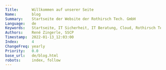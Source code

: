 ```yaml
---
Title:      Willkommen auf unserer Seite
Name:       blog
Summary:    Startseite der Website der Rothirsch Tech. GmbH
Language:   de
Keywords:   Startseite, IT Sicherheit, IT Beratung, Cloud, Rothirsch Tech. GmbH, Tirol
Authors:    René Zingerle, SSCP
Timestamp:  2022-01-13_12:03:00
Index:      4
ChangeFreq: yearly
Priority:   0.0
base_url:   de/blog.html
robots:     index, follow
---
```


<!-- Background -->
<div class=rothirsch_bg_layer>
  <div class="rothirsch_bg light-color"></div>
  <span class="no-cookies"></span>
</div>
